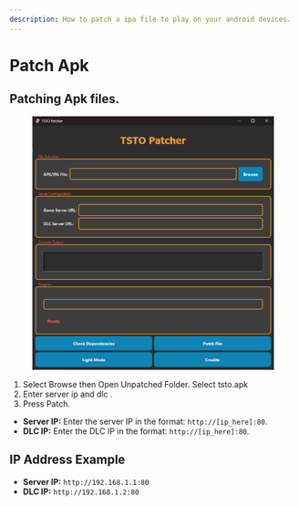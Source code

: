 ```yaml
---
description: How to patch a ipa file to play on your android devices.
---
```


# Patch Apk

## Patching Apk files.

<figure><img src="../.gitbook/assets/image (2) (1).png" alt=""><figcaption></figcaption></figure>

1. Select Browse then Open Unpatched Folder. Select tsto.apk
2. Enter server ip and dlc .
3. Press Patch.

* **Server IP:** Enter the server IP in the format: `http://[ip_here]:80`.
* **DLC IP:** Enter the DLC IP in the format: `http://[ip_here]:80`.

## IP Address Example

* **Server IP:** `http://192.168.1.1:80`
* **DLC IP:** `http://192.168.1.2:80`
